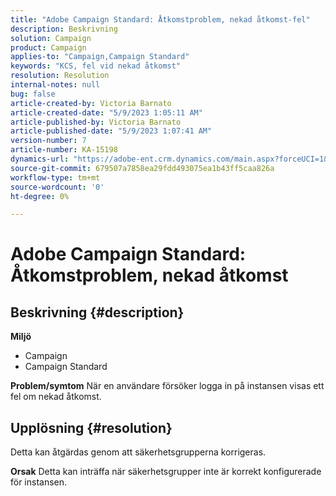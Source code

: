 ```yaml
---
title: "Adobe Campaign Standard: Åtkomstproblem, nekad åtkomst-fel"
description: Beskrivning
solution: Campaign
product: Campaign
applies-to: "Campaign,Campaign Standard"
keywords: "KCS, fel vid nekad åtkomst"
resolution: Resolution
internal-notes: null
bug: false
article-created-by: Victoria Barnato
article-created-date: "5/9/2023 1:05:11 AM"
article-published-by: Victoria Barnato
article-published-date: "5/9/2023 1:07:41 AM"
version-number: 7
article-number: KA-15198
dynamics-url: "https://adobe-ent.crm.dynamics.com/main.aspx?forceUCI=1&pagetype=entityrecord&etn=knowledgearticle&id=8ea1ff85-05ee-ed11-8849-6045bd0065b6"
source-git-commit: 679507a7858ea29fdd493075ea1b43ff5caa826a
workflow-type: tm+mt
source-wordcount: '0'
ht-degree: 0%

---
```


# Adobe Campaign Standard: Åtkomstproblem, nekad åtkomst

## Beskrivning {#description}

<b>Miljö</b>
- Campaign
- Campaign Standard


<b>Problem/symtom</b>
När en användare försöker logga in på instansen visas ett fel om nekad åtkomst.


## Upplösning {#resolution}




Detta kan åtgärdas genom att säkerhetsgrupperna korrigeras.


<b>Orsak</b>
Detta kan inträffa när säkerhetsgrupper inte är korrekt konfigurerade för instansen.
